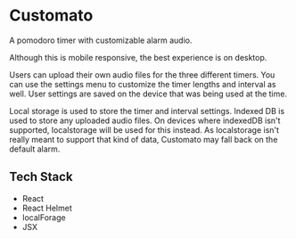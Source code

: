 # Customato

A pomodoro timer with customizable alarm audio.

Although this is mobile responsive, the best experience is on desktop.

Users can upload their own audio files for the three different timers. You can use the settings menu to customize the timer lengths and interval as well. User settings are saved on the device that was being used at the time.

Local storage is used to store the timer and interval settings. Indexed DB is used to store any uploaded audio files. On devices where indexedDB isn't supported, localstorage will be used for this instead. As localstorage isn't really meant to support that kind of data, Customato may fall back on the default alarm.

## Tech Stack

- React
- React Helmet
- localForage
- JSX
